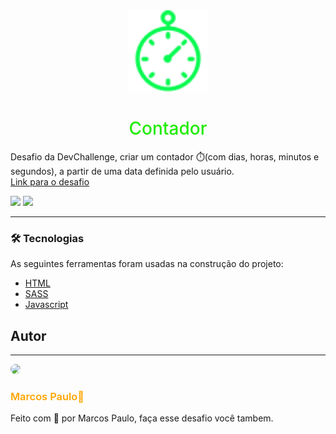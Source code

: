 <div align="center">
    <img src="./assets/favicon.png" width="130px"/>
    <h1 align="center" style="color: #21eb00; font-weight: 500;">Contador</h1>
</div>
<p>
    Desafio da DevChallenge, criar um contador ⏱️(com dias, horas, minutos e segundos), a partir de uma data definida pelo usuário. 
    <br/>
    <a href="https://devchallenge.vercel.app/challenges/5ed6d70709347b1dbf411b37/details">Link para o desafio</a>
</p>

<img src="https://img.shields.io/static/v1?label=License&message=MIT&color=21eb00&style=flat"/>
<img src="https://img.shields.io/static/v1?label=Status&message=80%&color=21eb00&style=flat"/>

<hr/>

### 🛠 Tecnologias

As seguintes ferramentas foram usadas na construção do projeto:

- [HTML]()
- [SASS](https://sass-lang.com/)
- [Javascript](https://www.ecma-international.org/)

<h2>Autor</h2>
<hr/>
<img src="https://github.com/mr-soulfox.png" style="border-radius: 100%; width: 110px;"/>
<br/>
<h3 style="font-weight: 600; color: orange;">Marcos Paulo🦊</h3>
<p>Feito com 🧡 por Marcos Paulo, faça esse desafio você tambem.</p>
